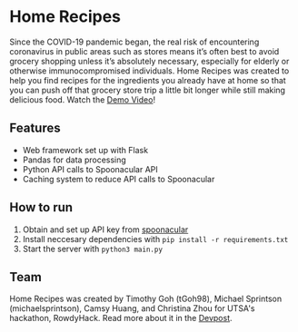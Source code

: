 # Home Recipes

Since the COVID-19 pandemic began, the real risk of encountering coronavirus in public areas such as stores means it’s often best to avoid grocery shopping unless it’s absolutely necessary, especially for elderly or otherwise immunocompromised individuals. Home Recipes was created to help you find recipes for the ingredients you already have at home so that you can push off that grocery store trip a little bit longer while still making delicious food.
Watch the [Demo Video](https://www.youtube.com/watch?v=8nKci7h8wNw&feature=youtu.be)!
 
## Features
* Web framework set up with Flask
* Pandas for data processing
* Python API calls to Spoonacular API
* Caching system to reduce API calls to Spoonacular

## How to run
1. Obtain and set up API key from [spoonacular](https://spoonacular.com/food-api)
2. Install neccesary dependencies with ```pip install -r requirements.txt```
3. Start the server with ```python3 main.py```

## Team
Home Recipes was created by Timothy Goh (tGoh98), Michael Sprintson (michaelsprintson), Camsy Huang, and Christina Zhou for UTSA's hackathon, RowdyHack. Read more about it in the [Devpost](https://devpost.com/software/homerecipes).
